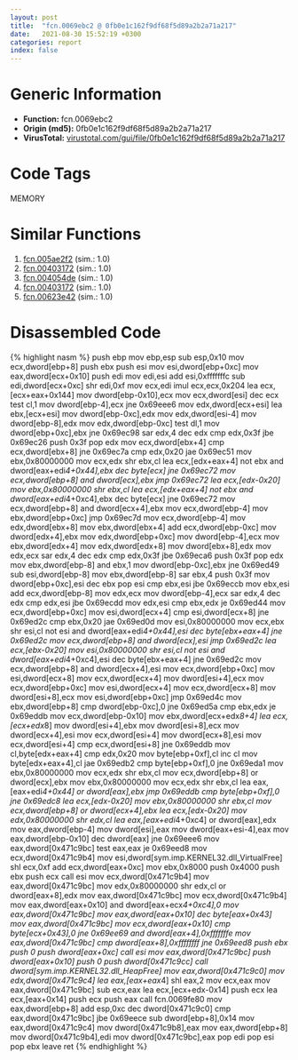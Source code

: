 ```yaml
---
layout: post
title:  "fcn.0069ebc2 @ 0fb0e1c162f9df68f5d89a2b2a71a217"
date:   2021-08-30 15:52:19 +0300
categories: report
index: false
---
```


# Generic Information
- **Function:** fcn.0069ebc2
- **Origin (md5):** 0fb0e1c162f9df68f5d89a2b2a71a217
- **VirusTotal:** [virustotal.com/gui/file/0fb0e1c162f9df68f5d89a2b2a71a217][virustotal_ref]

# Code Tags
<span class="tag" id="MEMORY">MEMORY</span>


# Similar Functions

1. [fcn.005ae2f2][similar_1_ref] (sim.: 1.0)
2. [fcn.00403172][similar_2_ref] (sim.: 1.0)
3. [fcn.004054de][similar_3_ref] (sim.: 1.0)
4. [fcn.00403172][similar_4_ref] (sim.: 1.0)
5. [fcn.00623e42][similar_5_ref] (sim.: 1.0)


# Disassembled Code

{% highlight nasm %}
push ebp
mov ebp,esp
sub esp,0x10
mov ecx,dword[ebp+8]
push ebx
push esi
mov esi,dword[ebp+0xc]
mov eax,dword[ecx+0x10]
push edi
mov edi,esi
add esi,0xfffffffc
sub edi,dword[ecx+0xc]
shr edi,0xf
mov ecx,edi
imul ecx,ecx,0x204
lea ecx,[ecx+eax+0x144]
mov dword[ebp-0x10],ecx
mov ecx,dword[esi]
dec ecx
test cl,1
mov dword[ebp-4],ecx
jne 0x69eee6
mov edx,dword[ecx+esi]
lea ebx,[ecx+esi]
mov dword[ebp-0xc],edx
mov edx,dword[esi-4]
mov dword[ebp-8],edx
mov edx,dword[ebp-0xc]
test dl,1
mov dword[ebp+0xc],ebx
jne 0x69ec98
sar edx,4
dec edx
cmp edx,0x3f
jbe 0x69ec26
push 0x3f
pop edx
mov ecx,dword[ebx+4]
cmp ecx,dword[ebx+8]
jne 0x69ec7a
cmp edx,0x20
jae 0x69ec51
mov ebx,0x80000000
mov ecx,edx
shr ebx,cl
lea ecx,[edx+eax+4]
not ebx
and dword[eax+edi*4+0x44],ebx
dec byte[ecx]
jne 0x69ec72
mov ecx,dword[ebp+8]
and dword[ecx],ebx
jmp 0x69ec72
lea ecx,[edx-0x20]
mov ebx,0x80000000
shr ebx,cl
lea ecx,[edx+eax+4]
not ebx
and dword[eax+edi*4+0xc4],ebx
dec byte[ecx]
jne 0x69ec72
mov ecx,dword[ebp+8]
and dword[ecx+4],ebx
mov ecx,dword[ebp-4]
mov ebx,dword[ebp+0xc]
jmp 0x69ec7d
mov ecx,dword[ebp-4]
mov edx,dword[ebx+8]
mov ebx,dword[ebx+4]
add ecx,dword[ebp-0xc]
mov dword[edx+4],ebx
mov edx,dword[ebp+0xc]
mov dword[ebp-4],ecx
mov ebx,dword[edx+4]
mov edx,dword[edx+8]
mov dword[ebx+8],edx
mov edx,ecx
sar edx,4
dec edx
cmp edx,0x3f
jbe 0x69eca6
push 0x3f
pop edx
mov ebx,dword[ebp-8]
and ebx,1
mov dword[ebp-0xc],ebx
jne 0x69ed49
sub esi,dword[ebp-8]
mov ebx,dword[ebp-8]
sar ebx,4
push 0x3f
mov dword[ebp+0xc],esi
dec ebx
pop esi
cmp ebx,esi
jbe 0x69eccb
mov ebx,esi
add ecx,dword[ebp-8]
mov edx,ecx
mov dword[ebp-4],ecx
sar edx,4
dec edx
cmp edx,esi
jbe 0x69ecdd
mov edx,esi
cmp ebx,edx
je 0x69ed44
mov ecx,dword[ebp+0xc]
mov esi,dword[ecx+4]
cmp esi,dword[ecx+8]
jne 0x69ed2c
cmp ebx,0x20
jae 0x69ed0d
mov esi,0x80000000
mov ecx,ebx
shr esi,cl
not esi
and dword[eax+edi*4+0x44],esi
dec byte[ebx+eax+4]
jne 0x69ed2c
mov ecx,dword[ebp+8]
and dword[ecx],esi
jmp 0x69ed2c
lea ecx,[ebx-0x20]
mov esi,0x80000000
shr esi,cl
not esi
and dword[eax+edi*4+0xc4],esi
dec byte[ebx+eax+4]
jne 0x69ed2c
mov ecx,dword[ebp+8]
and dword[ecx+4],esi
mov ecx,dword[ebp+0xc]
mov esi,dword[ecx+8]
mov ecx,dword[ecx+4]
mov dword[esi+4],ecx
mov ecx,dword[ebp+0xc]
mov esi,dword[ecx+4]
mov ecx,dword[ecx+8]
mov dword[esi+8],ecx
mov esi,dword[ebp+0xc]
jmp 0x69ed4c
mov ebx,dword[ebp+8]
cmp dword[ebp-0xc],0
jne 0x69ed5a
cmp ebx,edx
je 0x69eddb
mov ecx,dword[ebp-0x10]
mov ebx,dword[ecx+edx*8+4]
lea ecx,[ecx+edx*8]
mov dword[esi+4],ebx
mov dword[esi+8],ecx
mov dword[ecx+4],esi
mov ecx,dword[esi+4]
mov dword[ecx+8],esi
mov ecx,dword[esi+4]
cmp ecx,dword[esi+8]
jne 0x69eddb
mov cl,byte[edx+eax+4]
cmp edx,0x20
mov byte[ebp+0xf],cl
inc cl
mov byte[edx+eax+4],cl
jae 0x69edb2
cmp byte[ebp+0xf],0
jne 0x69eda1
mov ebx,0x80000000
mov ecx,edx
shr ebx,cl
mov ecx,dword[ebp+8]
or dword[ecx],ebx
mov ebx,0x80000000
mov ecx,edx
shr ebx,cl
lea eax,[eax+edi*4+0x44]
or dword[eax],ebx
jmp 0x69eddb
cmp byte[ebp+0xf],0
jne 0x69edc8
lea ecx,[edx-0x20]
mov ebx,0x80000000
shr ebx,cl
mov ecx,dword[ebp+8]
or dword[ecx+4],ebx
lea ecx,[edx-0x20]
mov edx,0x80000000
shr edx,cl
lea eax,[eax+edi*4+0xc4]
or dword[eax],edx
mov eax,dword[ebp-4]
mov dword[esi],eax
mov dword[eax+esi-4],eax
mov eax,dword[ebp-0x10]
dec dword[eax]
jne 0x69eee6
mov eax,dword[0x471c9bc]
test eax,eax
je 0x69eed8
mov ecx,dword[0x471c9b4]
mov esi,dword[sym.imp.KERNEL32.dll_VirtualFree]
shl ecx,0xf
add ecx,dword[eax+0xc]
mov ebx,0x8000
push 0x4000
push ebx
push ecx
call esi
mov ecx,dword[0x471c9b4]
mov eax,dword[0x471c9bc]
mov edx,0x80000000
shr edx,cl
or dword[eax+8],edx
mov eax,dword[0x471c9bc]
mov ecx,dword[0x471c9b4]
mov eax,dword[eax+0x10]
and dword[eax+ecx*4+0xc4],0
mov eax,dword[0x471c9bc]
mov eax,dword[eax+0x10]
dec byte[eax+0x43]
mov eax,dword[0x471c9bc]
mov ecx,dword[eax+0x10]
cmp byte[ecx+0x43],0
jne 0x69ee69
and dword[eax+4],0xfffffffe
mov eax,dword[0x471c9bc]
cmp dword[eax+8],0xffffffff
jne 0x69eed8
push ebx
push 0
push dword[eax+0xc]
call esi
mov eax,dword[0x471c9bc]
push dword[eax+0x10]
push 0
push dword[0x471c9cc]
call dword[sym.imp.KERNEL32.dll_HeapFree]
mov eax,dword[0x471c9c0]
mov edx,dword[0x471c9c4]
lea eax,[eax+eax*4]
shl eax,2
mov ecx,eax
mov eax,dword[0x471c9bc]
sub ecx,eax
lea ecx,[ecx+edx-0x14]
push ecx
lea ecx,[eax+0x14]
push ecx
push eax
call fcn.0069fe80
mov eax,dword[ebp+8]
add esp,0xc
dec dword[0x471c9c0]
cmp eax,dword[0x471c9bc]
jbe 0x69eece
sub dword[ebp+8],0x14
mov eax,dword[0x471c9c4]
mov dword[0x471c9b8],eax
mov eax,dword[ebp+8]
mov dword[0x471c9b4],edi
mov dword[0x471c9bc],eax
pop edi
pop esi
pop ebx
leave
ret
{% endhighlight %}


[similar_1_ref]: /report/fcn.005ae2f2@792ba17bc3097e6be31d5d8d17300850
[similar_2_ref]: /report/fcn.00403172@7dd153bad1771b9e8d5266a341ebf949
[similar_3_ref]: /report/fcn.004054de@d4e56c7d970c209a3a2b3c4b4cc5e586
[similar_4_ref]: /report/fcn.00403172@cbc200f66cbffbddf5df52f7c0da283a
[similar_5_ref]: /report/fcn.00623e42@7614e1bbe9b9fd3db78e405e68b1fab4
[virustotal_ref]: https://www.virustotal.com/gui/file/0fb0e1c162f9df68f5d89a2b2a71a217
